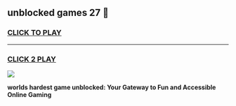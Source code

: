 
## unblocked games 27 👋
<h3>
<a href="https://premium.freeplayer.one?title=unblocked_games_27&ref=13F">CLICK TO PLAY</a></h3>
<hr>

<h3>
<a href="https://premium.freeplayer.one?title=unblocked_games_27&ref=13F">CLICK 2 PLAY</a>
  
</h3>

<a href="https://premium.freeplayer.one?title=unblocked_games_27&ref=12F/"><img src="https://clearcache.store/games.png"></a>


**worlds hardest game unblocked: Your Gateway to Fun and Accessible Online Gaming**
